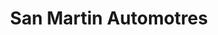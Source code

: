 ---
title: "San Martin Automotres"
url: /buenos-aires/san-martin-automotres/
shop: piezas de automóviles
---